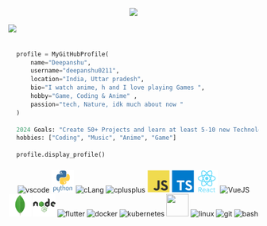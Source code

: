 <p align="center">
  <img width="500px" src="https://media2.giphy.com/media/b7d8ZzxqGw4Gpt0qfY/200.gif?cid=6c09b952xz5aqh52pibkdbv7lmcnsuxy1a20o4hq07tjmhy1&ep=v1_internal_gif_by_id&rid=200.gif&ct=g" />
</p>

<img align="left" src="https://github-readme-stats.vercel.app/api/top-langs/?username=cpeoples&layout=compact&theme=transparent&hide_border=true">



```python



profile = MyGitHubProfile(
    name="Deepanshu",
    username="deepanshu0211",
    location="India, Uttar pradesh",
    bio="I watch anime, h and I love playing Games ",
    hobby="Game, Coding & Anime" ,
    passion="tech, Nature, idk much about now " 
)

2024 Goals: "Create 50+ Projects and learn at least 5-10 new Technologies"
hobbies: ["Coding", "Music", "Anime", "Game"]

profile.display_profile()


```
###
<p align="center">
  <picture>
    <img src="https://cdn.jsdelivr.net/gh/devicons/devicon/icons/vscode/vscode-original.svg" alt="vscode" width="45" height="45"/>
  </picture>
  <picture>
    <img src="https://raw.githubusercontent.com/devicons/devicon/master/icons/python/python-original-wordmark.svg" alt="python" width="45" height="45"/>
  </picture>
  <picture>
    <img src="https://cdn.jsdelivr.net/gh/devicons/devicon/icons/c/c-original.svg" alt="cLang" width="45" height="45"/>
  </picture>
  <picture>
    <img src="https://cdn.jsdelivr.net/gh/devicons/devicon/icons/cplusplus/cplusplus-original.svg" alt="cplusplus" width="45" height="45"/>
  </picture>
  <picture>
    <img src="https://raw.githubusercontent.com/devicons/devicon/master/icons/javascript/javascript-original.svg" alt="javascript" width="45" height="45" />
  </picture>
  <picture>
    <img src="https://raw.githubusercontent.com/devicons/devicon/master/icons/typescript/typescript-original.svg" alt="typescript" width="45" height="45" />
  </picture>
  <picture>
    <img src="https://raw.githubusercontent.com/devicons/devicon/master/icons/react/react-original-wordmark.svg" alt="react" width="45" height="45" />
  </picture>
  <picture>
    <img src="https://cdn.jsdelivr.net/gh/devicons/devicon/icons/vuejs/vuejs-original-wordmark.svg" alt="VueJS" width="45" height="45"/>
  </picture>
  <picture>
    <img src="https://raw.githubusercontent.com/devicons/devicon/master/icons/mongodb/mongodb-original.svg" alt="mongodb" width="45" height="45" />
  </picture>
  <picture>
    <img src="https://raw.githubusercontent.com/devicons/devicon/master/icons/nodejs/nodejs-original-wordmark.svg" alt="nodejs" width="45" height="45" />
  </picture>
  <picture>
    <img src="https://cdn.jsdelivr.net/gh/devicons/devicon/icons/flutter/flutter-original.svg" alt="flutter" width="45" height="45"/>
  </picture>
  <picture>
    <img src="https://cdn.jsdelivr.net/gh/devicons/devicon/icons/docker/docker-original.svg" alt="docker" width="45" height="45"/>
  </picture>
  <picture>
    <img src="https://cdn.jsdelivr.net/gh/devicons/devicon/icons/kubernetes/kubernetes-plain.svg" alt="kubernetes" width="45" height="45"/>
  </picture>
  <picture>
    <img src="https://cdn.jsdelivr.net/gh/devicons/devicon/icons/amazonwebservices/amazonwebservices-plain-wordmark.svg" width="45" height="45"/>
  </picture>
  <picture>
    <img src="https://cdn.jsdelivr.net/gh/devicons/devicon/icons/linux/linux-original.svg" alt="linux" width="45" height="45"/>
  </picture>
  <picture>
    <img src="https://cdn.jsdelivr.net/gh/devicons/devicon/icons/git/git-original.svg" alt="git" width="45" height="45"/>
  </picture>
  <picture>
    <img src="https://cdn.jsdelivr.net/gh/devicons/devicon/icons/bash/bash-original.svg" alt="bash" width="45" height="45"/>
  </picture>
</p>




###
